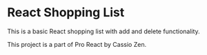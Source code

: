 # React Shopping List

This is a basic React shopping list with add and delete functionality.

This project is a part of Pro React by Cassio Zen.
